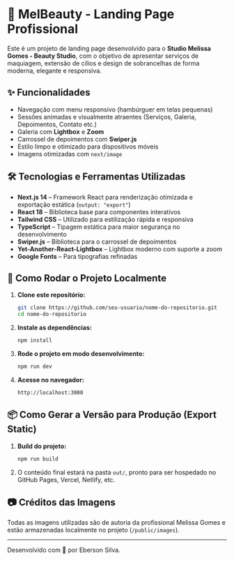 
# 💄 MelBeauty - Landing Page Profissional

Este é um projeto de landing page desenvolvido para o **Studio Melissa Gomes - Beauty Studio**, com o objetivo de apresentar serviços de maquiagem, extensão de cílios e design de sobrancelhas de forma moderna, elegante e responsiva.

## ✨ Funcionalidades

- Navegação com menu responsivo (hambúrguer em telas pequenas)
- Sessões animadas e visualmente atraentes (Serviços, Galeria, Depoimentos, Contato etc.)
- Galeria com **Lightbox** e **Zoom**
- Carrossel de depoimentos com **Swiper.js**
- Estilo limpo e otimizado para dispositivos móveis
- Imagens otimizadas com `next/image`

## 🛠️ Tecnologias e Ferramentas Utilizadas

- **Next.js 14** – Framework React para renderização otimizada e exportação estática (`output: "export"`)
- **React 18** – Biblioteca base para componentes interativos
- **Tailwind CSS** – Utilizado para estilização rápida e responsiva
- **TypeScript** – Tipagem estática para maior segurança no desenvolvimento
- **Swiper.js** – Biblioteca para o carrossel de depoimentos
- **Yet-Another-React-Lightbox** – Lightbox moderno com suporte a zoom
- **Google Fonts** – Para tipografias refinadas

## 🚀 Como Rodar o Projeto Localmente

1. **Clone este repositório:**
   ```bash
   git clone https://github.com/seu-usuario/nome-do-repositorio.git
   cd nome-do-repositorio
   ```

2. **Instale as dependências:**
   ```bash
   npm install
   ```

3. **Rode o projeto em modo desenvolvimento:**
   ```bash
   npm run dev
   ```

4. **Acesse no navegador:**
   ```
   http://localhost:3000
   ```

## 📦 Como Gerar a Versão para Produção (Export Static)

1. **Build do projeto:**
   ```bash
   npm run build
   ```

2. O conteúdo final estará na pasta `out/`, pronto para ser hospedado no GitHub Pages, Vercel, Netlify, etc.

## 📷 Créditos das Imagens

Todas as imagens utilizadas são de autoria da profissional Melissa Gomes e estão armazenadas localmente no projeto (`/public/images`).

---

Desenvolvido com 💖 por Eberson Silva.
